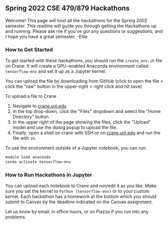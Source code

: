 ## Spring 2022 CSE 479/879 Hackathons

Welcome! This page will host all the hackathons for the Spring 2002 semester. This readme will guide you through getting the Hackathons up and running. Please ask me if you've got any questions or suggestions, and I hope you have a great semester. \-Ellie

### How to Get Started

To get started with these hackathons, you should run the `create_env.sh` file on Crane. It will create a GPU-enabled Anaconda environment called `tensorflow-env` and set it up as a Jupyter kernel.

You can upload the file by downloading from GitHub (click to open the file > click the "raw" button in the upper-right > right click and hit save)

To upload a file to Crane
1. Navigate to [crane.unl.edu](https://crane.unl.edu/)
2. In the top drop-down, click the "Files" dropdown and select the "Home Directory" button
3. In the upper right of the page showing the files, click the "Upload" model and use the dialog popup to upload the file.
4. Finally, open a shell on crane with SSH or on [crane.unl.edu](https://crane.unl.edu/)	 and run the file with `sh`.

To use the environment outside of a Jupyter notebook, you can run:
```bash
module load anaconda
conda activate tensorflow-env
```

### How to Run Hackathons in Jupyter

You can upload each notebook to Crane and run/edit it as you like. Make sure you set the kernel to `Python (tensorflow-env)` or to your custom kernel. Each hackathon has a homework at the bottom which you should submit to Canvas by the deadline indicated on the Canvas assignment.

Let us know by email, in office hours, or on Piazza if you run into any problems.
